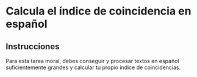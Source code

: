 # Calcula el índice de coincidencia en español

## Instrucciones
Para esta tarea moral, debes conseguir y procesar textos en español suficientemente grandes y calcular tu propio índice de coincidencias.